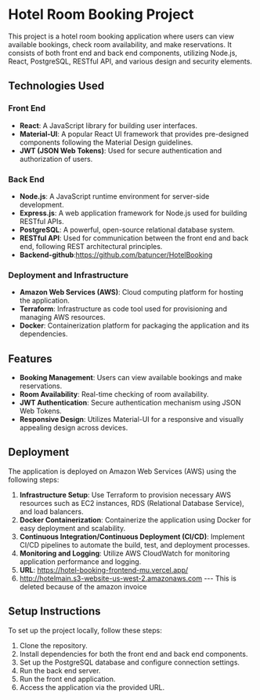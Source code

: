 # Hotel Room Booking Project

This project is a hotel room booking application where users can view available bookings, check room availability, and make reservations. It consists of both front end and back end components, utilizing Node.js, React, PostgreSQL, RESTful API, and various design and security elements.

## Technologies Used

### Front End
- **React**: A JavaScript library for building user interfaces.
- **Material-UI**: A popular React UI framework that provides pre-designed components following the Material Design guidelines.
- **JWT (JSON Web Tokens)**: Used for secure authentication and authorization of users.

### Back End
- **Node.js**: A JavaScript runtime environment for server-side development.
- **Express.js**: A web application framework for Node.js used for building RESTful APIs.
- **PostgreSQL**: A powerful, open-source relational database system.
- **RESTful API**: Used for communication between the front end and back end, following REST architectural principles.
- **Backend-github**:https://github.com/batuncer/HotelBooking

### Deployment and Infrastructure
- **Amazon Web Services (AWS)**: Cloud computing platform for hosting the application.
- **Terraform**: Infrastructure as code tool used for provisioning and managing AWS resources.
- **Docker**: Containerization platform for packaging the application and its dependencies.

## Features
- **Booking Management**: Users can view available bookings and make reservations.
- **Room Availability**: Real-time checking of room availability.
- **JWT Authentication**: Secure authentication mechanism using JSON Web Tokens.
- **Responsive Design**: Utilizes Material-UI for a responsive and visually appealing design across devices.
## Deployment
The application is deployed on Amazon Web Services (AWS) using the following steps:
1. **Infrastructure Setup**: Use Terraform to provision necessary AWS resources such as EC2 instances, RDS (Relational Database Service), and load balancers.
2. **Docker Containerization**: Containerize the application using Docker for easy deployment and scalability.
3. **Continuous Integration/Continuous Deployment (CI/CD)**: Implement CI/CD pipelines to automate the build, test, and deployment processes.
4. **Monitoring and Logging**: Utilize AWS CloudWatch for monitoring application performance and logging.
5. **URL**: https://hotel-booking-frontend-mu.vercel.app/ 
6. http://hotelmain.s3-website-us-west-2.amazonaws.com --- This is deleted because of the amazon invoice
   

## Setup Instructions
To set up the project locally, follow these steps:
1. Clone the repository.
2. Install dependencies for both the front end and back end components.
3. Set up the PostgreSQL database and configure connection settings.
4. Run the back end server.
5. Run the front end application.
6. Access the application via the provided URL.
